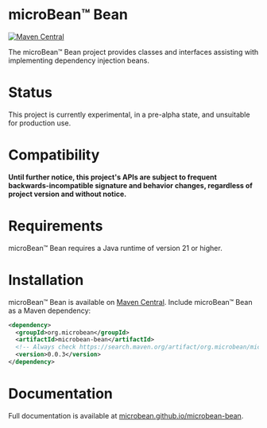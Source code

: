 # microBean™ Bean

[![Maven Central](https://img.shields.io/maven-central/v/org.microbean/microbean-bean.svg?label=Maven%20Central)](https://search.maven.org/artifact/org.microbean/microbean-bean)

The microBean™ Bean project provides classes and interfaces assisting with implementing dependency injection beans.

# Status

This project is currently experimental, in a pre-alpha state, and unsuitable for production use.

# Compatibility

**Until further notice, this project's APIs are subject to frequent backwards-incompatible signature and behavior
changes, regardless of project version and without notice.**

# Requirements

microBean™ Bean requires a Java runtime of version 21 or higher.

# Installation

microBean™ Bean is available on [Maven Central](https://search.maven.org/).  Include microBean™ Bean as a Maven
dependency:

```xml
<dependency>
  <groupId>org.microbean</groupId>
  <artifactId>microbean-bean</artifactId>
  <!-- Always check https://search.maven.org/artifact/org.microbean/microbean-bean for up-to-date available versions. -->
  <version>0.0.3</version>
</dependency>
```

# Documentation

Full documentation is available at [microbean.github.io/microbean-bean](https://microbean.github.io/microbean-bean/).
